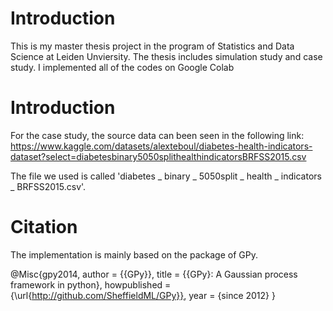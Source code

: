# Introduction
This is my master thesis project in the program of Statistics and Data Science at Leiden Unviersity.
The thesis includes simulation study and case study. I implemented all of the codes on Google Colab


# Introduction

For the case study, the source data can been seen in the following link:
https://www.kaggle.com/datasets/alexteboul/diabetes-health-indicators-dataset?select=diabetesbinary5050splithealthindicatorsBRFSS2015.csv

The file we used is called 'diabetes _ binary _ 5050split _ health _ indicators _ BRFSS2015.csv'.


# Citation
The implementation is mainly based on the package of GPy.

@Misc{gpy2014,
  author =   {{GPy}},
  title =    {{GPy}: A Gaussian process framework in python},
  howpublished = {\url{http://github.com/SheffieldML/GPy}},
  year = {since 2012}
}
